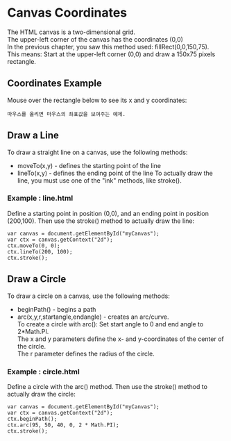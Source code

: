 # Canvas Coordinates
The HTML canvas is a two-dimensional grid.  
The upper-left corner of the canvas has the coordinates (0,0)  
In the previous chapter, you saw this method used: fillRect(0,0,150,75).  
This means: Start at the upper-left corner (0,0) and draw a 150x75 pixels rectangle.  
  
## Coordinates Example
Mouse over the rectangle below to see its x and y coordinates:
  
```
마우스를 올리면 마우스의 좌표값을 보여주는 예제.
```
  
## Draw a Line
To draw a straight line on a canvas, use the following methods:
- moveTo(x,y) - defines the starting point of the line
- lineTo(x,y) - defines the ending point of the line
To actually draw the line, you must use one of the "ink" methods, like stroke().  

### Example : line.html
Define a starting point in position (0,0), and an ending point in position (200,100). Then use the stroke() method to actually draw the line:  
  
```
var canvas = document.getElementById("myCanvas");
var ctx = canvas.getContext("2d");
ctx.moveTo(0, 0);
ctx.lineTo(200, 100);
ctx.stroke();
```
  
## Draw a Circle
To draw a circle on a canvas, use the following methods:  
- beginPath() - begins a path
- arc(x,y,r,startangle,endangle) - creates an arc/curve.  
  To create a circle with arc(): Set start angle to 0 and end angle to 2*Math.PI.  
  The x and y parameters define the x- and y-coordinates of the center of the circle.  
  The r parameter defines the radius of the circle.
  
### Example : circle.html
Define a circle with the arc() method. Then use the stroke() method to actually draw the circle:  
  
```
var canvas = document.getElementById("myCanvas");
var ctx = canvas.getContext("2d");
ctx.beginPath();
ctx.arc(95, 50, 40, 0, 2 * Math.PI);
ctx.stroke();
```